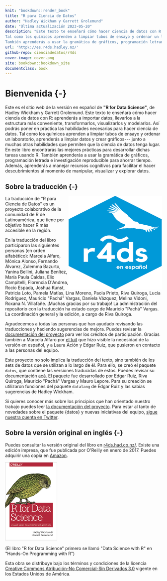 ```yaml
---
knit: "bookdown::render_book"
title: "R para Ciencia de Datos"
author: "Hadley Wickham y Garrett Grolemund"
date: "Última actualización 2023-05-20"
description: "Este texto te enseñará cómo hacer ciencia de datos con R: aprenderás a importar datos, llevarlos a la estructura más conveniente, transformarlos, visualizarlos y modelarlos. Así podrás poner en pŕactica las habilidades necesarias para hacer ciencia de datos.
Tal como los químicos aprenden a limpiar tubos de ensayo y ordenar un laboratorio, aprenderás a limpiar datos y crear gráficos--- junto a muchas otras habilidades que permiten que la ciencia de datos tenga lugar. En este libro encontrarás las mejores prácticas para desarrollar dichas tareas usando R.
También aprenderás a usar la gramática de gráficos, programación letrada e investigación reproducible para ahorrar tiempo. Además, aprenderás a manejar recursos cognitivos para facilitar el hacer descubrimientos al momento de manipular, visualizar y explorar datos."
url: 'http\://es.r4ds.hadley.nz/'
github-repo: cienciadedatos/r4ds
cover-image: cover.png
site: bookdown::bookdown_site
documentclass: book
---
```


# Bienvenida {-}

Este es el sitio web de la versión en español de __"R for Data Science"__, de Hadley Wickham y Garrett Grolemund. Este texto te enseñará cómo hacer ciencia de datos con R: aprenderás a importar datos, llevarlos a la estructura más conveniente, transformarlos, visualizarlos y modelarlos. Así podrás poner en pŕactica las habilidades necesarias para hacer ciencia de datos. Tal como los químicos aprenden a limpiar tubos de ensayo y ordenar un laboratorio, aprenderás a limpiar datos y crear gráficos--- junto a muchas otras habilidades que permiten que la ciencia de datos tenga lugar. En este libro encontrarás las mejores prácticas para desarrollar dichas tareas usando R. También aprenderás a usar la gramática de gráficos, programación letrada e investigación reproducible para ahorrar tiempo. Además, aprenderás a manejar recursos cognitivos para facilitar el hacer descubrimientos al momento de manipular, visualizar y explorar datos.

## Sobre la traducción {-}

<img src="hex_r4ds-es.png" width="300" height="300" align="right" alt="Hex logo" />

La traducción de "R para Ciencia de Datos" es un proyecto colaborativo de la comunidad de R de Latinoamérica, que tiene por objetivo hacer R más accesible en la región.

En la traducción del libro participaron las siguientes personas (en orden alfabético): Marcela Alfaro, Mónica Alonso, Fernando Álvarez, Zulemma Bazurto, Yanina Bellini, Juliana Benítez, María Paula Caldas, Elio Campitelli, Florencia D'Andrea, Rocío Espada, Joshua Kunst, Patricia Loto, Pamela Matías, Lina Moreno, Paola Prieto, Riva Quiroga, Lucía Rodríguez, Mauricio "Pachá" Vargas, Daniela Vázquez, Melina Vidoni, Roxana N. Villafañe. ¡Muchas gracias por su trabajo! La administración del repositorio con la traducción ha estado cargo de Mauricio "Pachá" Vargas. La coordinación general y la edición, a cargo de Riva Quiroga.

Agradecemos a todas las personas que han ayudado revisando las traducciones y haciendo sugerencias de mejora. Puedes revisar la [documentación del proyecto](https://github.com/cienciadedatos/documentacion-traduccion-r4ds/blob/master/creditos-participacion.md) para ver los créditos de participación. Gracias también a Marcela Alfaro por [el tuit](https://twitter.com/Fichulina/status/943509009318981633) que hizo visible la necesidad de la versión en español, y a Laura Ación y Edgar Ruiz, que pusieron en contacto a las personas del equipo. 

Este proyecto no solo implica la traducción del texto, sino también de los sets de datos que se utilizan a lo largo de él. Para ello, se creó el paquete `datos`, que contiene las versiones traducidas de estos. Puedes revisar su documentación [acá](https://cienciadedatos.github.io/datos). El paquete fue desarrollado por Edgar Ruiz, Riva Quiroga, Mauricio "Pachá" Vargas y Mauro Lepore. Para su creación se utilizaron funciones del paquete `datalang` de Edgar Ruiz y las sabias sugerencias de Hadley Wickham.  

Si quieres conocer más sobre los principios que han orientado nuestro trabajo puedes leer [la documentación del proyecto](https://github.com/cienciadedatos/documentacion-traduccion-r4ds). Para estar al tanto de novedades sobre el paquete {datos} y nuevas iniciativas del equipo, [sigue nuestra cuenta en Twitter](https://twitter.com/R4DS_es).

## Sobre la versión original en inglés {-}

Puedes consultar la versión original del libro en [r4ds.had.co.nz/](http://r4ds.had.co.nz/). Existe una edición impresa, que fue publicada por O'Reilly en enero de 2017. Puedes adquirir una copia en [Amazon](http://amzn.to/2aHLAQ1).

<img src="cover.png" height="250" alt="Cover image" />

(El libro "R for Data Science" primero se llamó "Data Science with R" en "Hands-On Programming with R")

Esta obra se distribuye bajo los términos y condiciones de la licencia [Creative Commons Atribución-No Comercial-Sin Derivados 3.0](http://creativecommons.org/licenses/by-nc-nd/3.0/us/) vigente en los Estados Unidos de América.
